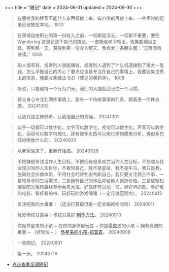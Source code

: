 +++
title = "随记"
date = 2024-08-31
updated = 2024-09-30
+++

> 在思考我的博客不能什么东西都放上来，有价值的再放上来，一些平时的记录应该放在本地。  1010

> 在获得自由职业的第一份收入之前，一切都是浮云，一切都不重要，要在 Wandering 这里记录下自己的想法，一直吸收学习输出，收集数据做工具。等到那一天，获得到第一份收入那天，我会发一条朋友圈：“无限游戏继续。”  1008

> 别人很有钱，或者别人很能赚钱，或者别人遇到了什么机遇赚到了很大一笔钱，怎么平衡自己的内心？要点应该是专注在自己的事情上，我要收集世界上的信息，我要收集魔法书:D（葬送的芙莉莲）。    1008

> 听说，只要维持一个行为21天，我们的大脑就会记住一个习惯。

> 要全身心专注到两件事情上，要有一个待做事情的列表，跟着表一件件去做。  20241002

> 让我对这世界好奇，让我信自己的真理。  20241001

> 似乎一切都可以数字化，文字可以数字化，视觉可以数字化，声音可以数字化，运动可以数字机械化，还有很多东西可以用化学物质来分析，类似多巴胺内啡肽什么的。  20240930

> 从老家回来了，重新开始搞。    20240926

> 不把赚很多钱当作人生目标，不把拥有很多权力当作人生目标，不把顺从社会规训当作人生目标，不看轻自己，我不是底层，我不是牛马，我只是我，脱离社会价值体系，不用社会的评判去判断自己。我只要关注两三件事，一是较基本的生活需求，二是拥有自己的作品并给他人创造价值，三是放轻松感受阳光微风森林草地台风大海。好像还可以加一项，听好听的歌、看好看的电影、看好看的书、玩好玩的游戏嘿嘿（一定花销范围内）。  20240913

> 复活吧我的大番薯！（还没打算搞但是一定会搞的哈哈哈）  20240911

> 我爱杨枝甘露😁！杨枝甘露的 [制作方法](/resource/yangzhiganlu)。 20240910

> 你是外星来的小孩 ~ 在你的身体里玩耍 ~ 你是最酷炫的小孩 ~ 拥有真诚的重量 ~ （好轻快 ~ ） 
> <a href = "https://music.163.com/song?id=341952&uct2=U2FsdGVkX18JZjsPplSz10NJXq89j+13ZWNGrPn4v7U=" target="_blank">外星来的小孩-郑宜农</a>。    20240908

> 一些随记。    20240831

> 第一天。    20240716

- [点击查看全部随记](/archives/archives-all/)